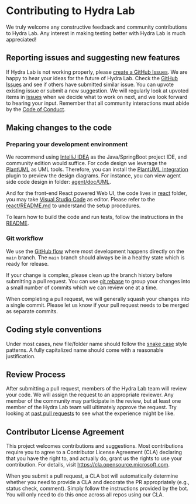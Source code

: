 # Contributing to Hydra Lab

We truly welcome any constructive feedback and community contributions to Hydra Lab.
Any interest in making testing better with Hydra Lab is much appreciated!

## Reporting issues and suggesting new features

If Hydra Lab is not working properly, please [create a GitHub Issues](https://github.com/microsoft/HydraLab/issues/new). 
We are happy to hear your ideas for the future of Hydra Lab. Check the [GitHub Issues](https://github.com/microsoft/HydraLab/issues) and see if others have submitted similar issue. You can upvote existing issue or submit a new suggestion.
We will regularly look at upvoted items in [issues](https://github.com/microsoft/HydraLab/issues) when we decide what to work on next, and we look forward to hearing your input. Remember that all community interactions must abide by the [Code of Conduct](https://github.com/microsoft/Hydra-Lab/blob/main/CODE_OF_CONDUCT.md).

## Making changes to the code

### Preparing your development environment

We recommend using [IntelliJ IDEA](https://www.jetbrains.com/idea/) as the Java/SpringBoot project IDE, and community edition would suffice. 
For code design we leverage the [PlantUML](https://plantuml.com/) as UML tools. Therefore, you can install the [PlantUML Integration](https://plugins.jetbrains.com/plugin/7017-plantuml-integration) plugin to preview the design diagrams.
For instance, you can view agent side code design in folder: [agent/doc/UML](agent/doc/UML).

And for the front-end React powered Web UI, the code lives in [react](react) folder, you may take [Visual Studio Code](https://code.visualstudio.com/) as editor. Please refer to the [react/README.md](react/README.md) to understand the setup procedures.

To learn how to build the code and run tests, follow the instructions in the [README](https://github.com/microsoft/HydraLab/README.md).

### Git workflow

We use the [GitHub flow](https://guides.github.com/introduction/flow/) where most
development happens directly on the `main` branch. The `main` branch should always be in a
healthy state which is ready for release.

If your change is complex, please clean up the branch history before submitting a pull request.
You can use [git rebase](https://docs.microsoft.com/en-us/azure/devops/repos/git/rebase#squash-local-commits)
to group your changes into a small number of commits which we can review one at a time.

When completing a pull request, we will generally squash your changes into a single commit. Please
let us know if your pull request needs to be merged as separate commits.

## Coding style conventions

Under most cases, new file/folder name should follow the [snake case](https://en.wikipedia.org/wiki/Snake_case) style patterns. A fully capitalized name should come with a reasonable justification.

## Review Process

After submitting a pull request, members of the Hydra Lab team will review your code. We will assign the request to an appropriate reviewer. Any member of the community may participate in the review, but at least one member of the Hydra Lab team will ultimately approve the request.
Try looking at [past pull requests](https://github.com/microsoft/HydraLab/pulls?q=is%3Apr+is%3Aclosed) to see what the experience might be like.

## Contributor License Agreement

This project welcomes contributions and suggestions.  Most contributions require you to agree to a
Contributor License Agreement (CLA) declaring that you have the right to, and actually do, grant us
the rights to use your contribution. For details, visit https://cla.opensource.microsoft.com.

When you submit a pull request, a CLA bot will automatically determine whether you need to provide
a CLA and decorate the PR appropriately (e.g., status check, comment). Simply follow the instructions
provided by the bot. You will only need to do this once across all repos using our CLA.
